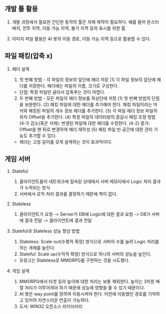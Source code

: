## 개발 툴 활용
1. 개발 과정에서 필요한 간단한 동작의 툴은 자체 제작이 필요하다. 예를 들어 몬스터 배치, 전투 지역, 이동 가능 지역, 불가 지역 등의 표시를 위한 툴

2. 이미지 파일 활용은 AI 봇의 이동 경로, 이동 가능 지역 등으로 활용할 수 있다.

## 파일 패킹(압축 x)
1. 헤더 설계

    1) 첫 번째 방법 - 각 파일의 정보의 앞단에 헤더 저장
      (1) 각 파일 정보의 앞단에 헤더를 저장한다. 헤더에는 파일의 이름, 크기로 구성한다.
      * 단점: 특정 파일만 골라서 압축푸는 것이 어렵다.
    2) 두 번째 방법 - 모든 파일의 헤더 정보를 최상단에 저장
      (1) 첫 번째 방법의 단점을 보완한다.
      (2) 패킹 파일에 대한 헤더를 추가해야 한다. 패킹 파일이라는 마커와 패킹된 파일의 개수 정보 헤더를 추가한다.
      (3) 각 파일 헤더 정보 파일의 위치 Offset을 추가한다.
      (4) 특정 파일의 데이터량의 증감시 패킹 조정 방법
        (4-1) 감소(혹은 삭제): 변경된 파일에 대한 헤더를 수정한다.
        (4-2) 증가: Offset을 맨 뒤로 변경하여 헤더 재작성
      (5) 패킹 파일 빈 공간에 대한 관리 기능도 추가할 수 있다.
    * 헤더는 고정 길이를 갖게 설계하는 것이 효과적이다.

## 게임 서버

1. Stateful

    1) 클라이언트들이 네트워크에 접속된 상태에서 서버 메모리에서 Logic 처리 결과가 누적되는 방식
    2) 서버에서 로직 처리 결과를 결정하기 때문에 핵이 없다.

2. Stateless

    1) 클라이언트가 요청 -> Server가 DB에 Logic에 대한 결과 요청 -> DB가 서버에 결과 전달 -> 클라이언트에 결과 전달

3. Stateful과 Stateless 성능 향상 방법

    1) Stateless: Scale out(수평적 확장) 방식으로 서버의 수를 늘려 Logic 처리를 하는 개체를 늘린다.
    2) Stateful: Scale up(수직적 확장) 방식으로 하나의 서버의 성능을 높인다.
    * 듀랑고는 Stateless로 MMORPG를 구현하는 것을 시도했다.

4. 게임 설계

    1) MMORPG에서 타겟 등의 높이에 대한 처리는 보통 제외한다. 높이는 3차원 배열 처리가 이루어져야 하기 때문에 성능에 영향을 줄 수 있기 때문이다.
    2) AI 봇은 way point를 정하여 이동시켜야 한다. 이전에 이동했던 경로를 기억하고 있어야 자연스러운 연출이 가능하다.
    3) 도서: WIN32 오픈소스 라이브러리
